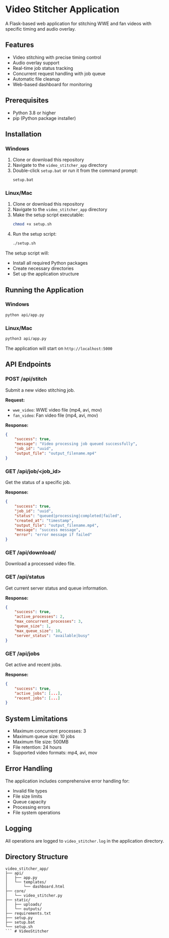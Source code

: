 # Video Stitcher Application

A Flask-based web application for stitching WWE and fan videos with specific timing and audio overlay.

## Features

- Video stitching with precise timing control
- Audio overlay support
- Real-time job status tracking
- Concurrent request handling with job queue
- Automatic file cleanup
- Web-based dashboard for monitoring

## Prerequisites

- Python 3.8 or higher
- pip (Python package installer)

## Installation

### Windows

1. Clone or download this repository
2. Navigate to the `video_stitcher_app` directory
3. Double-click `setup.bat` or run it from the command prompt:
   ```bash
   setup.bat
   ```

### Linux/Mac

1. Clone or download this repository
2. Navigate to the `video_stitcher_app` directory
3. Make the setup script executable:
   ```bash
   chmod +x setup.sh
   ```
4. Run the setup script:
   ```bash
   ./setup.sh
   ```

The setup script will:
- Install all required Python packages
- Create necessary directories
- Set up the application structure

## Running the Application

### Windows
```bash
python api/app.py
```

### Linux/Mac
```bash
python3 api/app.py
```

The application will start on `http://localhost:5000`

## API Endpoints

### POST /api/stitch
Submit a new video stitching job.

**Request:**
- `wwe_video`: WWE video file (mp4, avi, mov)
- `fan_video`: Fan video file (mp4, avi, mov)

**Response:**
```json
{
    "success": true,
    "message": "Video processing job queued successfully",
    "job_id": "uuid",
    "output_file": "output_filename.mp4"
}
```

### GET /api/job/<job_id>
Get the status of a specific job.

**Response:**
```json
{
    "success": true,
    "job_id": "uuid",
    "status": "queued|processing|completed|failed",
    "created_at": "timestamp",
    "output_file": "output_filename.mp4",
    "message": "success message",
    "error": "error message if failed"
}
```

### GET /api/download/<filename>
Download a processed video file.

### GET /api/status
Get current server status and queue information.

**Response:**
```json
{
    "success": true,
    "active_processes": 2,
    "max_concurrent_processes": 3,
    "queue_size": 1,
    "max_queue_size": 10,
    "server_status": "available|busy"
}
```

### GET /api/jobs
Get active and recent jobs.

**Response:**
```json
{
    "success": true,
    "active_jobs": [...],
    "recent_jobs": [...]
}
```

## System Limitations

- Maximum concurrent processes: 3
- Maximum queue size: 10 jobs
- Maximum file size: 500MB
- File retention: 24 hours
- Supported video formats: mp4, avi, mov

## Error Handling

The application includes comprehensive error handling for:
- Invalid file types
- File size limits
- Queue capacity
- Processing errors
- File system operations

## Logging

All operations are logged to `video_stitcher.log` in the application directory.

## Directory Structure

```
video_stitcher_app/
├── api/
│   ├── app.py
│   └── templates/
│       └── dashboard.html
├── core/
│   └── video_stitcher.py
├── static/
│   ├── uploads/
│   └── outputs/
├── requirements.txt
├── setup.py
├── setup.bat
└── setup.sh
``` #   V i d e o S t i t c h e r  
 